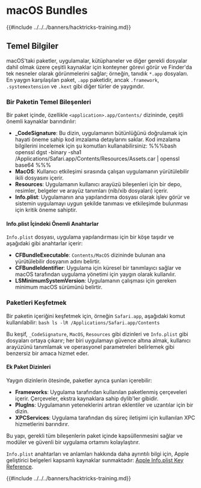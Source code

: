 # macOS Bundles

{{#include ../../../banners/hacktricks-training.md}}

## Temel Bilgiler

macOS'taki paketler, uygulamalar, kütüphaneler ve diğer gerekli dosyalar dahil olmak üzere çeşitli kaynaklar için konteyner görevi görür ve Finder'da tek nesneler olarak görünmelerini sağlar; örneğin, tanıdık `*.app` dosyaları. En yaygın karşılaşılan paket, `.app` paketidir, ancak `.framework`, `.systemextension` ve `.kext` gibi diğer türler de yaygındır.

### Bir Paketin Temel Bileşenleri

Bir paket içinde, özellikle `<application>.app/Contents/` dizininde, çeşitli önemli kaynaklar barındırılır:

- **\_CodeSignature**: Bu dizin, uygulamanın bütünlüğünü doğrulamak için hayati öneme sahip kod imzalama detaylarını saklar. Kod imzalama bilgilerini incelemek için şu komutları kullanabilirsiniz: %%%bash openssl dgst -binary -sha1 /Applications/Safari.app/Contents/Resources/Assets.car | openssl base64 %%%
- **MacOS**: Kullanıcı etkileşimi sırasında çalışan uygulamanın yürütülebilir ikili dosyasını içerir.
- **Resources**: Uygulamanın kullanıcı arayüzü bileşenleri için bir depo, resimler, belgeler ve arayüz tanımları (nib/xib dosyaları) içerir.
- **Info.plist**: Uygulamanın ana yapılandırma dosyası olarak işlev görür ve sistemin uygulamayı uygun şekilde tanıması ve etkileşimde bulunması için kritik öneme sahiptir.

#### Info.plist İçindeki Önemli Anahtarlar

`Info.plist` dosyası, uygulama yapılandırması için bir köşe taşıdır ve aşağıdaki gibi anahtarlar içerir:

- **CFBundleExecutable**: `Contents/MacOS` dizininde bulunan ana yürütülebilir dosyanın adını belirtir.
- **CFBundleIdentifier**: Uygulama için küresel bir tanımlayıcı sağlar ve macOS tarafından uygulama yönetimi için yaygın olarak kullanılır.
- **LSMinimumSystemVersion**: Uygulamanın çalışması için gereken minimum macOS sürümünü belirtir.

### Paketleri Keşfetmek

Bir paketin içeriğini keşfetmek için, örneğin `Safari.app`, aşağıdaki komut kullanılabilir: `bash ls -lR /Applications/Safari.app/Contents`

Bu keşif, `_CodeSignature`, `MacOS`, `Resources` gibi dizinleri ve `Info.plist` gibi dosyaları ortaya çıkarır; her biri uygulamayı güvence altına almak, kullanıcı arayüzünü tanımlamak ve operasyonel parametreleri belirlemek gibi benzersiz bir amaca hizmet eder.

#### Ek Paket Dizinleri

Yaygın dizinlerin ötesinde, paketler ayrıca şunları içerebilir:

- **Frameworks**: Uygulama tarafından kullanılan paketlenmiş çerçeveleri içerir. Çerçeveler, ekstra kaynaklara sahip dylib'ler gibidir.
- **PlugIns**: Uygulamanın yeteneklerini artıran eklentiler ve uzantılar için bir dizin.
- **XPCServices**: Uygulama tarafından dış süreç iletişimi için kullanılan XPC hizmetlerini barındırır.

Bu yapı, gerekli tüm bileşenlerin paket içinde kapsüllenmesini sağlar ve modüler ve güvenli bir uygulama ortamını kolaylaştırır.

`Info.plist` anahtarları ve anlamları hakkında daha ayrıntılı bilgi için, Apple geliştirici belgeleri kapsamlı kaynaklar sunmaktadır: [Apple Info.plist Key Reference](https://developer.apple.com/library/archive/documentation/General/Reference/InfoPlistKeyReference/Introduction/Introduction.html).

{{#include ../../../banners/hacktricks-training.md}}
